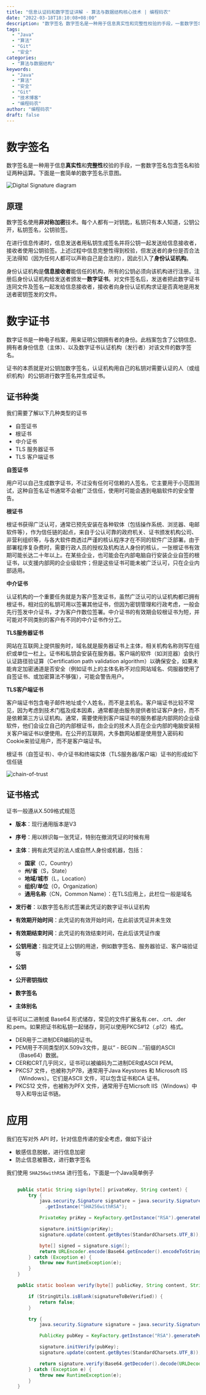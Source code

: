 ```yaml
---
title: "信息认证码和数字签证详解 - 算法与数据结构核心技术 | 编程码农"
date: "2022-03-18T18:10:08+08:00"
description: "数字签名 数字签名是一种用于信息真实性和完整性校验的手段，一套数字签名包含签名和验证两种运算。下面是一套简单的数字签名示意图。 !Digital Signature diagram 原理 数字签名使用非对称加密技术。每个人都有一对钥匙，私钥只有本人知道，公钥公开，私钥签名，公钥验签。 在进行信息传递..."
tags:
  - "Java"
  - "算法"
  - "Git"
  - "安全"
categories:
  - "算法与数据结构"
keywords:
  - "Java"
  - "算法"
  - "安全"
  - "Git"
  - "技术博客"
  - "编程码农"
author: "编程码农"
draft: false
---
```


# 数字签名

数字签名是一种用于信息**真实性**和**完整性**校验的手段，一套数字签名包含签名和验证两种运算。下面是一套简单的数字签名示意图。



![Digital Signature diagram](https://blogs-on.oss-cn-beijing.aliyuncs.com/imgs/202205061120073.png)





## 原理

数字签名使用**非对称加密**技术。每个人都有一对钥匙，私钥只有本人知道，公钥公开，私钥签名，公钥验签。

在进行信息传递时，信息发送者用私钥生成签名并将公钥一起发送给信息接收者，接收者使用公钥验签。上述过程中信息完整性得到校验，但发送者的身份是否合法无法得知（因为任何人都可以声称自己是合法的），因此引入了**身份认证机构**。

身份认证机构是**信息接收者**能信任的机构，所有的公钥必须向该机构进行注册。注册后身份认证机构给发送者颁发一**数字证书**。对文件签名后，发送者把此数字证书连同文件及签名一起发给信息接收者，接收者向身份认证机构求证是否真地是用发送者密钥签发的文件。



# 数字证书

数字证书是一种电子档案，用来证明公钥拥有者的身份。此档案包含了公钥信息、拥有者身份信息（主体）、以及数字证书认证机构（发行者）对该文件的数字签名。

证书的本质就是对公钥加数字签名，认证机构用自己的私钥对需要认证的人（或组织机构）的公钥进行数字签名并生成证书。



## 证书种类

我们需要了解以下几种类型的证书

- 自签证书
- 根证书
- 中介证书
- TLS 服务器证书
- TLS 客户端证书



**自签证书**

用户可以自己生成数字证书，不过没有任何可信赖的人签名，它主要用于小范围测试，这种自签名证书通常不会被广泛信任，使用时可能会遇到电脑软件的安全警告。



**根证书**

根证书获得广泛认可，通常已预先安装在各种软体（包括操作系统、浏览器、电邮软件等），作为信任链的起点，来自于公认可靠的政府机关、证书颁发机构公司、非营利组织等，与各大软件商透过严谨的核认程序才在不同的软件广泛部署。由于部署程序复杂费时，需要行政人员的授权及机构法人身份的核认，一张根证书有效期可能长达二十年以上。在某些企业，也可能会在内部电脑自行安装企业自签的根证书，以支援内部网的企业级软件；但是这些证书可能未被广泛认可，只在企业内部适用。



**中介证书**

认证机构的一个重要任务就是为客户签发证书，虽然广泛认可的认证机构都已拥有根证书，相对应的私钥可用以签署其他证书，但因为密钥管理和行政考虑，一般会先行签发中介证书，才为客户作数位签署。中介证书的有效期会较根证书为短，并可能对不同类别的客户有不同的中介证书作分工。



**TLS服务器证书**

网站在互联网上提供服务时，域名就是服务器证书上主体，相关机构名称则写在组织或单位一栏上。证书和私钥会安装在服务器。客户端的软件（如浏览器）会执行认证路径验证算（Certification path validation algorithm）以确保安全，如果未能肯定加密通道是否安全（例如证书上的主体名称不对应网站域名、伺服器使用了自签证书、或加密算法不够强），可能会警告用户。



**TLS客户端证书**

客户端证书包含电子邮件地址或个人姓名，而不是主机名。客户端证书比较不常见，因为考虑到技术门槛及成本因素，通常都是由服务提供者验证客户身份，而不是依赖第三方认证机构。通常，需要使用到客户端证书的服务都是内部网的企业级软件，他们会设立自己的内部根证书，由企业的技术人员在企业内部的电脑安装相关客户端证书以便使用。在公开的互联网，大多数网站都是使用登入密码和Cookie来验证用户，而不是客户端证书。



根证书（自签证书）、中介证书和终端实体（TLS服务器/客户端）证书的形成如下信任链

![chain-of-trust](https://blogs-on.oss-cn-beijing.aliyuncs.com/imgs/202205121520203.svg)





## 证书格式

证书一般遵从X.509格式规范

- **版本**：现行通用版本是V3

- **序号**：用以辨识每一张凭证，特别在撤消凭证的时候有用

- **主体**：拥有此凭证的法人或自然人身份或机器，包括：

  - **国家**（C，Country）
  - **州/省**（S，State）
  - **地域/城市**（L，Location）
  - **组织/单位**（O，Organization）
  - **通用名称**（CN，Common Name）：在TLS应用上，此栏位一般是域名

- **发行者**：以数字签名形式签署此凭证的数字证书认证机构

- **有效期开始时间**：此凭证的有效开始时间，在此前该凭证并未生效

- **有效期结束时间**：此凭证的有效结束时间，在此后该凭证作废

- **公钥用途**：指定凭证上公钥的用途，例如数字签名、服务器验证、客户端验证等

- **公钥**

- **公开密钥指纹**

- **数字签名**

- **主体别名**

  

证书可以二进制或 Base64 形式储存，常见的文件扩展名有.cer、.crt、.der和.pem。如果把证书和私钥一起储存，则可以使用PKCS#12（.p12）格式。

- DER用于二进制DER编码的证书。
- PEM用于不同类型的X.509v3文件，是以“ - BEGIN ...”前缀的ASCII（Base64）数据。
- CER和CRT几乎同义，证书可以被编码为二进制DER或ASCII PEM。
- PKCS7 文件，也被称为P7B，通常用于Java Keystores 和 Microsoft IIS（Windows）。它们是ASCII 文件，可以包含证书和CA 证书。
- PKCS12 文件，也被称为PFX 文件，通常用于在Micrsoft IIS（Windows）中导入和导出证书链。



# 应用

我们在写对外 API 时，针对信息传递的安全考虑，做如下设计

- 敏感信息脱敏，进行信息加密
- 防止信息被篡改，进行数字签名

我们使用 `SHA256withRSA` 进行签名，下面是一个Java简单例子

```java

    public static String sign(byte[] privateKey, String content) {
        try {
            java.security.Signature signature = java.security.Signature
              .getInstance("SHA256withRSA");

            PrivateKey priKey = KeyFactory.getInstance("RSA").generatePrivate(new PKCS8EncodedKeySpec(privateKey));

            signature.initSign(priKey);
            signature.update(content.getBytes(StandardCharsets.UTF_8));

            byte[] signed = signature.sign();
            return URLEncoder.encode(Base64.getEncoder().encodeToString(signed), "UTF-8");
        } catch (Exception e) {
            throw new RuntimeException(e);
        }
    }

    public static boolean verify(byte[] publicKey, String content, String signatureToBeVerified) {

        if (StringUtils.isBlank(signatureToBeVerified)) {
            return false;
        }

        try {
            java.security.Signature signature = java.security.Signature.getInstance("SHA256withRSA");

            PublicKey pubKey = KeyFactory.getInstance("RSA").generatePublic(new X509EncodedKeySpec(publicKey));

            signature.initVerify(pubKey);
            signature.update(content.getBytes(StandardCharsets.UTF_8));

            return signature.verify(Base64.getDecoder().decode(URLDecoder.decode(signatureToBeVerified, "UTF-8").getBytes(StandardCharsets.UTF_8)));
        } catch (Exception e) {
            throw new RuntimeException(e);
        }
    }
```
